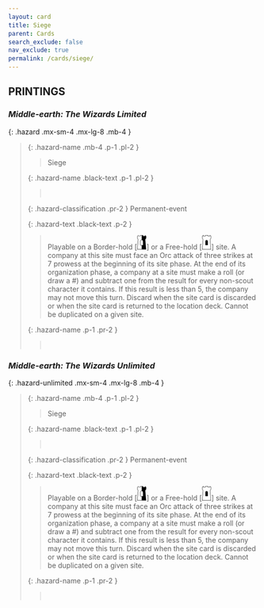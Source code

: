 ```yaml
---
layout: card
title: Siege
parent: Cards
search_exclude: false
nav_exclude: true
permalink: /cards/siege/
---
```


## PRINTINGS


### _Middle-earth: The Wizards Limited_

{: .hazard .mx-sm-4 .mx-lg-8 .mb-4 }
> {: .hazard-name .mb-4 .p-1 .pl-2 }
> > <div class="hazard-mp"></div>
> > <div class="card-name">Siege</div>
>
> {: .hazard-name .black-text .p-1 .pl-2 }
> > &nbsp;
>
> {: .hazard-classification .pr-2 }
> Permanent-event
>
> {: .hazard-text .black-text .p-2 }
> > Playable on a Border-hold \[![](/assets/images/border-hold.svg)] or a Free-hold \[![](/assets/images/free-hold.svg)] site. A company at this site must face an Orc attack of three strikes at 7 prowess at the beginning of its site phase. At the end of its organization phase, a company at a site must make a roll (or draw a #) and subtract one from the result for every non-scout character it contains. If this result is less than 5, the company may not move this turn. Discard when the site card is discarded or when the site card is returned to the location deck. Cannot be duplicated on a given site. 
>
> {: .hazard-name .p-1 .pr-2 }
> > <div class="card-shield"></div>
> > <div class="card-corruption">&nbsp;</div>

### _Middle-earth: The Wizards Unlimited_

{: .hazard-unlimited .mx-sm-4 .mx-lg-8 .mb-4 }
> {: .hazard-name .mb-4 .p-1 .pl-2 }
> > <div class="hazard-mp"></div>
> > <div class="card-name">Siege</div>
>
> {: .hazard-name .black-text .p-1 .pl-2 }
> > &nbsp;
>
> {: .hazard-classification .pr-2 }
> Permanent-event
>
> {: .hazard-text .black-text .p-2 }
> > Playable on a Border-hold \[![](/assets/images/border-hold.svg)] or a Free-hold \[![](/assets/images/free-hold.svg)] site. A company at this site must face an Orc attack of three strikes at 7 prowess at the beginning of its site phase. At the end of its organization phase, a company at a site must make a roll (or draw a #) and subtract one from the result for every non-scout character it contains. If this result is less than 5, the company may not move this turn. Discard when the site card is discarded or when the site card is returned to the location deck. Cannot be duplicated on a given site. 
>
> {: .hazard-name .p-1 .pr-2 }
> > <div class="card-shield"></div>
> > <div class="card-corruption-white">&nbsp;</div>
